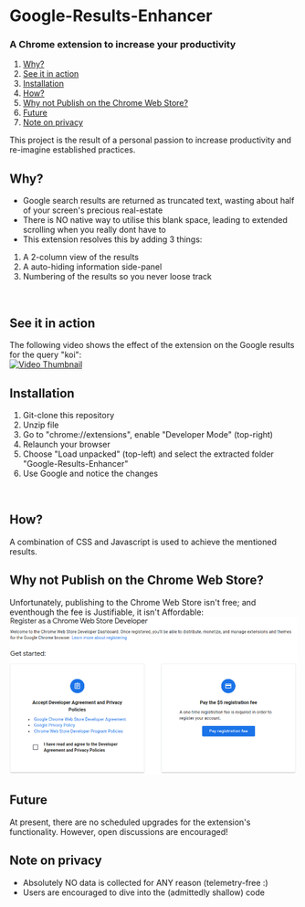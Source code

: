# Google-Results-Enhancer
### A Chrome extension to increase your productivity

1. [Why?](#why)
2. [See it in action](#see-it-in-action)
3. [Installation](#installation)
4. [How?](#how)
5. [Why not Publish on the Chrome Web Store?](#why-not-publish-on-the-chrome-web-store)
6. [Future](#future)
7. [Note on privacy](#note-on-privacy)

This project is the result of a personal passion to increase productivity and re-imagine established practices.
<br>


## Why?
- Google search results are returned as truncated text, wasting about half of your screen's precious real-estate
- There is NO native way to utilise this blank space, leading to extended scrolling when you really dont have to
- This extension resolves this by adding 3 things:
1. A 2-column view of the results
2. A auto-hiding information side-panel
3. Numbering of the results so you never loose track
<br>


## See it in action
The following video shows the effect of the extension on the Google results for the query "koi":
<br>
[![Video Thumbnail](https://img.youtube.com/vi/taDSdhI258E/default.jpg)](https://www.youtube.com/watch?v=taDSdhI258E)
<br>


## Installation
1. Git-clone this repository
2. Unzip file
3. Go to "chrome://extensions", enable "Developer Mode" (top-right)
4. Relaunch your browser
5. Choose "Load unpacked" (top-left) and select the extracted folder "Google-Results-Enhancer"
6. Use Google and notice the changes
<br>


## How?
A combination of CSS and Javascript is used to achieve the mentioned results.
<br>


## Why not Publish on the Chrome Web Store?
Unfortunately, publishing to the Chrome Web Store isn't free; and eventhough the fee is Justifiable, it isn't Affordable:
<br>
![The Registration Fee](./chromeWebStoreFee.png)
<br>


## Future
At present, there are no scheduled upgrades for the extension's functionality. However, open discussions are encouraged!
<br>


## Note on privacy
- Absolutely NO data is collected for ANY reason (telemetry-free :)
- Users are encouraged to dive into the (admittedly shallow) code
<br>
